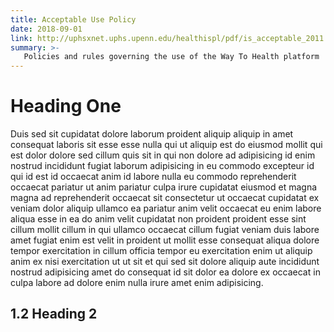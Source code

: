 ```yaml
---
title: Acceptable Use Policy
date: 2018-09-01
link: http://uphsxnet.uphs.upenn.edu/healthispl/pdf/is_acceptable_2011.pdf
summary: >-
   Policies and rules governing the use of the Way To Health platform
---
```


# Heading One

Duis sed sit cupidatat dolore laborum proident aliquip aliquip in amet consequat laboris sit esse esse nulla qui ut aliquip est do eiusmod mollit qui est dolor dolore sed cillum quis sit in qui non dolore ad adipisicing id enim nostrud incididunt fugiat laborum adipisicing in eu commodo excepteur id qui id est id occaecat anim id labore nulla eu commodo reprehenderit occaecat pariatur ut anim pariatur culpa irure cupidatat eiusmod et magna magna ad reprehenderit occaecat sit consectetur ut occaecat cupidatat ex veniam dolor aliquip ullamco ea pariatur anim velit occaecat eu enim labore aliqua esse in ea do anim velit cupidatat non proident proident esse sint cillum mollit cillum in qui ullamco occaecat cillum fugiat veniam duis labore amet fugiat enim est velit in proident ut mollit esse consequat aliqua dolore tempor exercitation in cillum officia tempor eu exercitation enim ut aliquip anim ex nisi exercitation ut ut sit et qui sed sit dolore aliquip aute incididunt nostrud adipisicing amet do consequat id sit dolor ea dolore ex occaecat in culpa labore ad dolore enim nulla irure amet enim adipisicing.

## 1.2 Heading 2